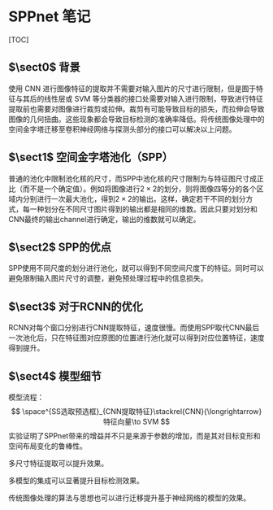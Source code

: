 # SPPnet 笔记

[TOC]

## $\sect0$ 背景

使用 CNN 进行图像特征的提取并不需要对输入图片的尺寸进行限制，但是囿于特征与其后的线性层或 SVM 等分类器的接口处需要对输入进行限制，导致进行特征提取前也需要对图像进行裁剪或拉伸。裁剪有可能导致目标的损失，而拉伸会导致图像的几何扭曲。这些现象都会导致目标检测的准确率降低。将传统图像处理中的空间金字塔迁移至卷积神经网络与探测头部分的接口可以解决以上问题。

## $\sect1$ 空间金字塔池化（SPP）

普通的池化中限制池化核的尺寸，而SPP中池化核的尺寸限制为与特征图尺寸成正比（而不是一个确定值）。例如将图像进行$2\times2$的划分，则将图像四等分的各个区域内分别进行一次最大池化，得到$2\times2$的输出。这样，确定若干不同的划分方式，每一种划分在不同尺寸图片得到的输出都是相同的维数。因此只要对划分和CNN最终的输出channel进行确定，输出的维数就可以确定。

## $\sect2$ SPP的优点

SPP使用不同尺度的划分进行池化，就可以得到不同空间尺度下的特征。同时可以避免限制输入图片尺寸的调整，避免预处理过程中的信息损失。

## $\sect3$ 对于RCNN的优化

RCNN对每个窗口分别进行CNN提取特征，速度很慢。而使用SPP取代CNN最后一次池化后，只在特征图对应原图的位置进行池化就可以得到对应位置特征，速度得到提升。

## $\sect4$ 模型细节

模型流程：
$$
\space^{SS选取预选框}_{CNN提取特征}\stackrel{CNN}{\longrightarrow}特征向量\to SVM
$$
实验证明了SPPnet带来的增益并不只是来源于参数的增加，而是其对目标变形和空间布局变化的鲁棒性。

多尺寸特征提取可以提升效果。

多模型的集成可以显著提升目标检测效果。

传统图像处理的算法与思想也可以进行迁移提升基于神经网络的模型的效果。



